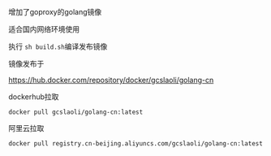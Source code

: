 增加了goproxy的golang镜像

适合国内网络环境使用

执行 `sh build.sh`编译发布镜像

镜像发布于

https://hub.docker.com/repository/docker/gcslaoli/golang-cn


dockerhub拉取
```
docker pull gcslaoli/golang-cn:latest
```

阿里云拉取
```
docker pull registry.cn-beijing.aliyuncs.com/gcslaoli/golang-cn:latest
```